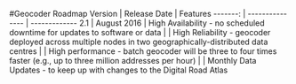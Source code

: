 #Geocoder Roadmap
Version | Release Date | Features
-------: | --------------- | -------------
2.1 | August 2016 | High Availability - no scheduled downtime for updates to software or data
 | | High Reliability - geocoder deployed across multiple nodes in two geographically-distributed data centres
 | | High performance - batch geocoder will be three to four times faster (e.g., up to three million addresses per hour)
 | | Monthly Data Updates - to keep up with changes to the Digital Road Atlas
